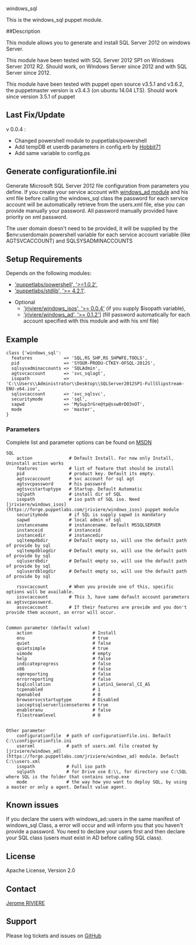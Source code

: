 windows_sql

This is the windows_sql puppet module.


##Description

This module allows you to generate and install SQL Server 2012 on windows Server.

This module have been tested with SQL Server 2012 SP1 on Windows Server 2012 R2.
Should work, on Windows Server since 2012 and with SQL Server since 2012.

This module have been tested with puppet open source v3.5.1 and v3.6.2, the puppetmaster version is v3.4.3 (on ubuntu 14.04 LTS). 
Should work since version 3.5.1 of puppet

## Last Fix/Update
v 0.0.4 :
 - Changed powershell module to puppetlabs/powershell
 - Add tempDB et userdb parameters in config.erb by [Hobbit71](https://github.com/Hobbit71)
 - Add same variable to config.ps
 
## Generate configurationfile.ini
Generate Microsoft SQL Server 2012 file configuration from parameters you define.
If you create your service account with [windows_ad module](https://forge.puppetlabs.com/jriviere/windows_ad) and his xml file before calling the windows_sql class the password for each service account will be automatically retrieve from the users.xml file, 
else you can provide manually your password.
All password manually provided have priority on xml password.

The user domain doesn't need to be provided, it will be supplied by the $env:userdomain powershell variable for each service account variable (like AGTSVCACCOUNT) and SQLSYSADMINACCOUNTS

## Setup Requirements
Depends on the following modules:
 - ['puppetlabs/powershell', '>=1.0.2'](https://forge.puppetlabs.com/puppetlabs/powershell),
 - ['puppetlabs/stdlib', '>= 4.2.1'](https://forge.puppetlabs.com/puppetlabs/stdlib).
 + Optional
   - ['jriviere/windows_isos', '>= 0.0.4'](https://forge.puppetlabs.com/jriviere/windows_isos) (if you supply $isopath variable),
   - ['jriviere/windows_ad', '>= 0.1.2'](https://forge.puppetlabs.com/jriviere/windows_ad)] (fill password automatically for each account specified with this module and with his xml file)

## Example
```
class {'windows_sql':
  features            => 'SQL,RS_SHP,RS_SHPWFE,TOOLS',
  pid                 => 'SYOUR-PRODU-CTKEY-OFSQL-2012S',
  sqlsysadminaccounts => 'SQLAdmin',
  agtsvcaccount       => 'svc_sqlagt',
  isopath             => 'C:\\Users\\Administrator\\Desktop\\SQLServer2012SP1-FullSlipstream-ENU-x64.iso',
  sqlsvcaccount       => 'svc_sqlsvc',
  securitymode        => 'sql',
  sapwd               => 'MySup3rGre@tp@ssw0rDO3nOT',
  mode                => 'master',
}
```
### Parameters 

Complete list and parameter options can be found on [MSDN](http://msdn.microsoft.com/en-us/library/ms144259(v=sql.110).aspx)
```
SQL
	action              # Default Install. For now only Install, Uninstall action works
	features            # list of feature that should be install
	pid                 # product key. Default its empty.
	agtsvcaccount       # svc account for sql agt
	agtsvcpassword      # his password
	agtsvcstartuptype   # Startup. Default Automatic
	sqlpath             # install dir of SQL
	isopath             # iso path of SQL iso. Need [jriviere/windows_isos](https://forge.puppetlabs.com/jriviere/windows_isos) puppet module
	securitymode        # if SQL is supply sapwd is mandatory
	sapwd               # local admin of sql
	instancename        # instancename. Default MSSQLSERVER
	instanceid          # instanceid
	instancedir         # instancedir
	sqltempdbdir        # Default empty so, will use the default path of provide by sql
	sqltempdblogdir     # Default empty so, will use the default path of provide by sql
	sqluserdbdir        # Default empty so, will use the default path of provide by sql
	sqluserdblogdir     # Default empty so, will use the default path of provide by sql
	
	rssvcaccount        # When you provide one of this, specific options will be available.
	issvcaccount        # This 3, have same default account parameters as agtsvcpassword.
	assvcaccount        # If their features are provide and you don't provide them account, an error will occur.


Common parameter (default value)
	action                       # Install
	enu                          # true
	quiet                        # false
	quietsimple                  # true
	uimode                       # empty
	help                         # false
	indicateprogress             # false
	x86                          # false
	sqmreporting                 # false
	errorreporting               # false
	$sqlcollation                # Latin1_General_CI_AS
	tcpenabled                   # 1
	npenabled                    # 0
	browsersvcstartuptype        # Disabled
	iacceptsqlserverlicenseterms # true
	enableranu                   # false
	filestreamlevel              # 0
 

Other parameter
	configurationfile  # path of configurationfile.ini. Default C:\\configurationfile.ini
	userxml            # path of users.xml file created by [jriviere/windows_ad](https://forge.puppetlabs.com/jriviere/windows_ad) module. Default C:\\users.xml
	isopath            # Full iso path
	sqlpath            # for Drive use E:\\, for directory use C:\SQL where SQL is the folder that contains setup.exe
	mode               # the way how you want to deploy SQL, by using a master or only a agent. Default value agent.
```	
## Known issues

If you declare the users with windows_ad::users in the same manifest of windows_sql Class, a error will occur and will inform you that you haven't provide a password.
You need to declare your users first and then declare your SQL class (users must exist in AD before calling SQL class). 
	
License
-------
Apache License, Version 2.0

Contact
-------
[Jerome RIVIERE](http://www.jerome-riviere.re)

Support
-------
Please log tickets and issues on [GitHub](https://github.com/ninja-2/windows_sql/issues)
